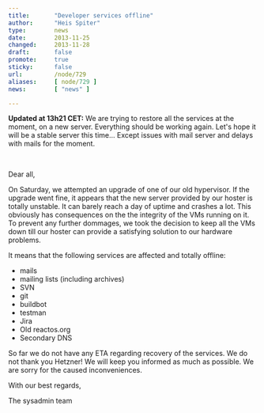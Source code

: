 ```yaml
---
title:       "Developer services offline"
author:      "Heis Spiter"
type:        news
date:        2013-11-25
changed:     2013-11-28
draft:       false
promote:     true
sticky:      false
url:         /node/729
aliases:     [ node/729 ]
news:        [ "news" ]

---
```


<p><b>Updated at 13h21 CET:</b> We are trying to restore all the services at the moment, on a new server. Everything should be working again. Let's hope it will be a stable server this time...
Except issues with mail server and delays with mails for the moment.</p>
<br />
<p>Dear all,</p>
<p>On Saturday, we attempted an upgrade of one of our old hypervisor. If the upgrade went fine, it appears that the new server provided by our hoster is totally unstable. It can barely reach a day of uptime and crashes a lot. This obviously has consequences on the the integrity of the VMs running on it. To prevent any further dommages, we took the decision to keep all the VMs down till our hoster can provide a satisfying solution to our hardware problems.</p>
<p>It means that the following services are affected and totally offline:<ul>
<li>mails</li>
<li>mailing lists (including archives)</li>
<li>SVN</li>
<li>git</li>
<li>buildbot</li>
<li>testman</li>
<li>Jira</li>
<li>Old reactos.org</li>
<li>Secondary DNS</li>
</ul></p>

<p>So far we do not have any ETA regarding recovery of the services.
We do not thank you Hetzner!
We will keep you informed as much as possible. We are sorry for the caused inconveniences.</p>

<p>With our best regards,</p>
<p>The sysadmin team</p>
